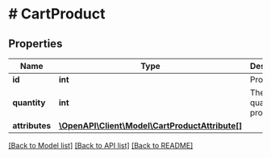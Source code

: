 # # CartProduct

## Properties

Name | Type | Description | Notes
------------ | ------------- | ------------- | -------------
**id** | **int** | Product ID. |
**quantity** | **int** | The quantity of products. |
**attributes** | [**\OpenAPI\Client\Model\CartProductAttribute[]**](CartProductAttribute.md) |  | [optional]

[[Back to Model list]](../../README.md#models) [[Back to API list]](../../README.md#endpoints) [[Back to README]](../../README.md)
